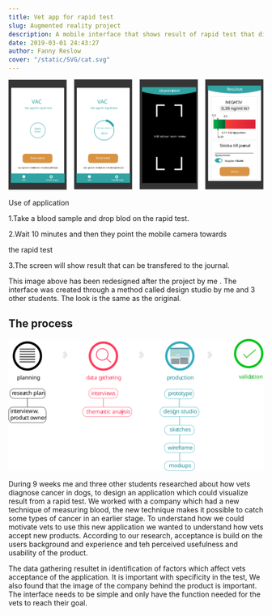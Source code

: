 ```yaml
---
title: Vet app for rapid test
slug: Augmented reality project
description: A mobile interface that shows result of rapid test that diagnose cancer in dogs
date: 2019-03-01 24:43:27
author: Fanny Reslow
cover: "/static/SVG/cat.svg"
---
```


![image of Vac application](/static/Vac1234.svg "image of Vac application")

Use of application


1.Take a blood sample and drop blod on the rapid test.

2.Wait 10 minutes and then they point the mobile camera towards

the rapid test

3.The screen will show result that can be transfered to the journal.



This image above has been redesigned after the project by me . The interface was created through a method called design studio by me and 3 other students. The look is the same as the original.

## The process ##

![image of workprocess](/static/process/processVac.svg "image of workprocess")

During 9 weeks me and three other students researched about how vets diagnose cancer in dogs, to design an application which could visualize result from a rapid test. We worked with a company which had a new technique of measuring blood, the new technique makes it possible to catch some types of cancer in an earlier stage. To understand how we could motivate vets to use this new application we wanted to understand how vets accept new products. According to our research, acceptance is build on the users background and experience and teh perceived usefulness and usability of the product.

The data gathering resultet in identification of factors which affect vets acceptance of the application. It is important with specificity in the test, We also found that the image of the company behind the product is important. The interface needs to be simple and only have the function needed for the vets to reach their goal.

